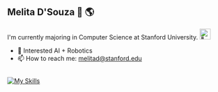 ## Melita D'Souza 👋 🌎

I'm currently majoring in Computer Science at Stanford University. <img src="https://fonts.gstatic.com/s/e/notoemoji/latest/1f917/512.webp" width="25" alt="🤗" />

- 🤖 Interested AI + Robotics
- 📫 How to reach me: melitad@stanford.edu
##
[![My Skills](https://skillicons.dev/icons?i=py,java,cpp)](https://skillicons.dev)

<!--
**melitasdsouza/melitasdsouza** is a ✨ _special_ ✨ repository because its `README.md` (this file) appears on your GitHub profile.

Here are some ideas to get you started:

- 🔭 I’m currently working on ...
- 🌱 I’m currently learning ...
- 👯 I’m looking to collaborate on ...
- 🤔 I’m looking for help with ...
- 💬 Ask me about ...
- 📫 How to reach me: ...
- 😄 Pronouns: ...
- ⚡ Fun fact: ...
-->
